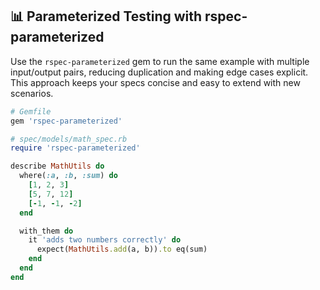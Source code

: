 ## 📊 Parameterized Testing with rspec-parameterized

Use the `rspec-parameterized` gem to run the same example with multiple input/output pairs, reducing duplication and making edge cases explicit. This approach keeps your specs concise and easy to extend with new scenarios.

```ruby
# Gemfile
gem 'rspec-parameterized'

# spec/models/math_spec.rb
require 'rspec-parameterized'

describe MathUtils do
  where(:a, :b, :sum) do
    [1, 2, 3]
    [5, 7, 12]
    [-1, -1, -2]
  end

  with_them do
    it 'adds two numbers correctly' do
      expect(MathUtils.add(a, b)).to eq(sum)
    end
  end
end
```